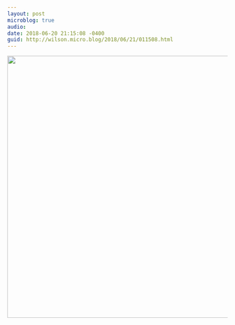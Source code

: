 ```yaml
---
layout: post
microblog: true
audio: 
date: 2018-06-20 21:15:08 -0400
guid: http://wilson.micro.blog/2018/06/21/011508.html
---
```



<img src="http://wilson.micro.blog/uploads/2018/e0c464eaf7.jpg" width="600" height="600" />
